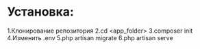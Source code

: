 # Установка:

1.Клонирование репозитория
2.cd <app_folder>
3.composer init
4.Изменить .env
5.php artisan migrate
6.php artisan serve
